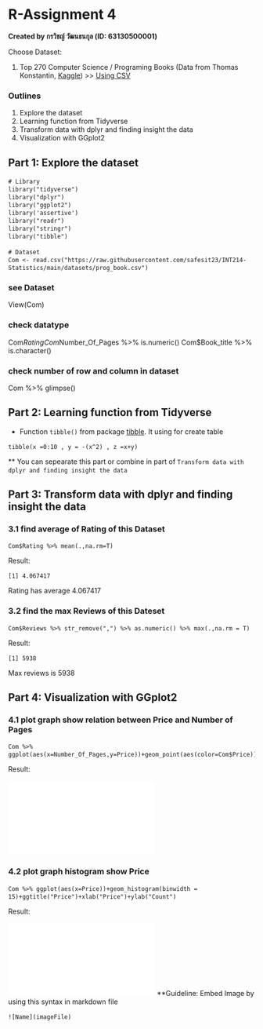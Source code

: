 # R-Assignment 4

**Created by กรวิชญ์ วัฒนธนกุล (ID: 63130500001)**

Choose Dataset:
1. Top 270 Computer Science / Programing Books (Data from Thomas Konstantin, [Kaggle](https://www.kaggle.com/thomaskonstantin/top-270-rated-computer-science-programing-books)) >> [Using CSV](https://raw.githubusercontent.com/safesit23/INT214-Statistics/main/datasets/prog_book.csv)

### Outlines
1. Explore the dataset
2. Learning function from Tidyverse
3. Transform data with dplyr and finding insight the data
4. Visualization with GGplot2

## Part 1: Explore the dataset

```
# Library
library("tidyverse")
library("dplyr")
library("ggplot2")
library('assertive')
library("readr")
library("stringr")
library("tibble")

# Dataset
Com <- read.csv("https://raw.githubusercontent.com/safesit23/INT214-Statistics/main/datasets/prog_book.csv")
```

### see Dataset
View(Com)
### check datatype
Com$Rating %>% is.numeric()
Com$Number_Of_Pages %>% is.numeric()
Com$Book_title %>% is.character()
### check number of row and column in dataset
Com %>% glimpse()


## Part 2: Learning function from Tidyverse

- Function `tibble()` from package [tibble](https://tibble.tidyverse.org/). It using for create table

```
tibble(x =0:10 , y = -(x^2) , z =x+y)
```
** You can sepearate this part or combine in part of `Transform data with dplyr and finding insight the data`

## Part 3: Transform data with dplyr and finding insight the data

### 3.1 find average of Rating of this Dataset

```
Com$Rating %>% mean(.,na.rm=T)
```

Result:

```
[1] 4.067417
```
Rating has average 4.067417

### 3.2 find the max Reviews of this Dateset
```
Com$Reviews %>% str_remove(",") %>% as.numeric() %>% max(.,na.rm = T)
```

Result:

```
[1] 5938
```
Max reviews is 5938

## Part 4: Visualization with GGplot2
### 4.1 plot graph show relation between Price and Number of Pages
```
Com %>% ggplot(aes(x=Number_Of_Pages,y=Price))+geom_point(aes(color=Com$Price))
```
Result:

![Graph 1](Rplot01.pdf)

### 4.2 plot graph histogram show Price
```
Com %>% ggplot(aes(x=Price))+geom_histogram(binwidth = 15)+ggtitle("Price")+xlab("Price")+ylab("Count")
```
Result:

![Graph 2](Rplot02.pdf)
**Guideline:
Embed Image by using this syntax in markdown file
````
![Name](imageFile)
````
